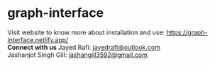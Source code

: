 # graph-interface
Visit website to know more about installation and use: https://graph-interface.netlify.app/
<br/>
<strong>Connect with us</strong>
Jayed Rafi: jayedrafi@outlook.com<br/>
Jashanjot Singh Gill: jashangill3592@gmail.com

